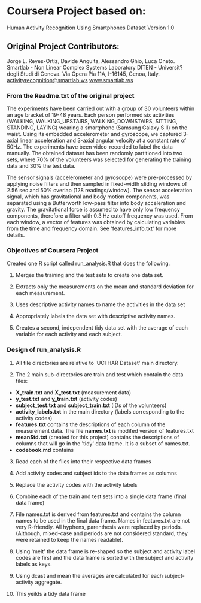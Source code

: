 
# Coursera Project based on:

Human Activity Recognition Using Smartphones Dataset
Version 1.0

## Original Project Contributors:
Jorge L. Reyes-Ortiz, Davide Anguita, Alessandro Ghio, Luca Oneto.
Smartlab - Non Linear Complex Systems Laboratory
DITEN - Universit? degli Studi di Genova.
Via Opera Pia 11A, I-16145, Genoa, Italy.
activityrecognition@smartlab.ws
www.smartlab.ws

### From the Readme.txt of the original project

The experiments have been carried out with a group of 30 volunteers within an age bracket of 19-48 years. Each person performed six activities (WALKING, WALKING_UPSTAIRS, WALKING_DOWNSTAIRS, SITTING, STANDING, LAYING) wearing a smartphone (Samsung Galaxy S II) on the waist. Using its embedded accelerometer and gyroscope, we captured 3-axial linear acceleration and 3-axial angular velocity at a constant rate of 50Hz. The experiments have been video-recorded to label the data manually. The obtained dataset has been randomly partitioned into two sets, where 70% of the volunteers was selected for generating the training data and 30% the test data. 

The sensor signals (accelerometer and gyroscope) were pre-processed by applying noise filters and then sampled in fixed-width sliding windows of 2.56 sec and 50% overlap (128 readings/window). The sensor acceleration signal, which has gravitational and body motion components, was separated using a Butterworth low-pass filter into body acceleration and gravity. The gravitational force is assumed to have only low frequency components, therefore a filter with 0.3 Hz cutoff frequency was used. From each window, a vector of features was obtained by calculating variables from the time and frequency domain. See 'features_info.txt' for more details. 


### Objectives of Coursera Project

Created one R script called run_analysis.R that does the following. 

1. Merges the training and the test sets to create one data set.

2. Extracts only the measurements on the mean and standard deviation for each measurement. 

3. Uses descriptive activity names to name the activities in the data set

4. Appropriately labels the data set with descriptive activity names. 

5. Creates a second, independent tidy data set with the average of each variable for each activity and each subject. 

### Design of run_analysis.R

1. All file directories are relative to 'UCI HAR Dataset' main directory. 

2. The 2 main sub-directories are train and test which contain the data files: 
  * <b>X_train.txt</b> and <b>X_test.txt</b> (measurement data)
  * <b>y_test.txt</b> and <b>y_train.txt</b> (activity codes)
  * <b>subject_test.txt</b> and <b>subject_train.txt</b> (IDs of the volunteers)
  * <b>activity_labels.txt</b> in the main directory (labels corresponding to the activity codes)
  * <b>features.txt</b> contains the descriptions of each column of the measurement data. The file <b>names.txt</b> is modifed version of features.txt
  * <b>meanStd.txt</b> (created for this project) contains the descriptions of columns that will go in the 'tidy' data frame. It is a subset of names.txt.
  * <b>codebook.md</b> contains 
  
3. Read each of the files into their respective data frames

4. Add activity codes and subject ids to the data frames as columns

5. Replace the activity codes with the activity labels

6. Combine each of the train and test sets into a single data frame (final data frame)

7. File names.txt is derived from features.txt and contains the column names to be used in the final data frame. Names in features.txt are not very R-friendly. All hyphens, parenthesis were replaced by periods. (Although, mixed-case and periods are not considered standard, they were retained to keep the names readable).

8. Using 'melt' the data frame is re-shaped so the subject and activity label codes are first and the data frame is sorted with the subject and activity labels as keys.

9. Using dcast and mean the averages are calculated for each subject-activity aggregate.

10. This yeilds a tidy data frame


